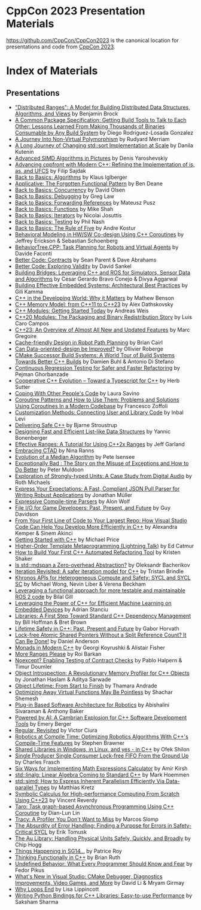 CppCon 2023 Presentation Materials
==================================

https://github.com/CppCon/CppCon2023 is the canonical location for presentations
and code from [CppCon 2023](http://cppcon.org).

# Index of Materials

## Presentations

- ["Distributed Ranges": A Model for Building Distributed Data Structures, Algorithms, and Views](/Presentations/Distributed_Ranges_CppCon23.pdf) by Benjamin Brock
- [A Common Package Specification: Getting Build Tools to Talk to Each Other: Lessons Learned From Making Thousands of Binaries Consumable by Any Build System](/Presentations/a_common_package_specification.pdf) by Diego Rodriguez-Losada Gonzalez
- [A Journey Into Non-Virtual Polymorphism](/Presentations/A_Journey_into_Non_Virtual_Polymorphism_Rud_Merriam.pdf) by Rudyard Merriam
- [A Long Journey of Changing std::sort Implementation at Scale](/Presentations/a_long_journey_of_changing_stdsort_implementation_at_scale.pdf) by Danila Kutenin
- [Advanced SIMD Algorithms in Pictures](/Presentations/Advanced_SIMD_algorithms_in_practice.pdf) by Denis Yaroshevskiy
- [Advancing cppfront with Modern C++: Refining the Implementation of is, as, and UFCS](/Presentations/Advancing_cppfront_with_Modern_Cpp.pdf) by Filip Sajdak
- [Back to Basics: Algorithms](/Presentations/B2B_Algorithms.pdf) by Klaus Iglberger
- [Applicative: The Forgotten Functional Pattern](/Presentations/Applicative-CppCon.pdf) by Ben Deane
- [Back to Basics: Concurrency](/Presentations/B2B-Concurrency.pdf) by David Olsen
- [Back to Basics: Debugging](/Presentations/Lifetime_Safety_in_Cpp.pdf) by Greg Law
- [Back to Basics: Forwarding References](/Presentations/B2B_Forwarding_References.pdf) by Mateusz Pusz
- [Back to Basics: Functions](/Presentations/Back_to_Basics_Functions_cppcon_2023.pdf) by Mike Shah
- [Back to Basics: Iterators](/Presentations/B2B_Iterators.pdf) by Nicolai Josuttis
- [Back to Basics: Testing](/Presentations/back_to_basics_testing.pdf) by Phil Nash
- [Back to Basics: The Rule of Five](/Presentations/B2B_Rule_of_Five.pdf) by Andre Kostur
- [Behavioral Modeling in HW/SW Co-design Using C++ Coroutines](/Presentations/Behavioral_Modeling_in_HWSW_Co-design_Using_Cpp_Coroutines.pdf) by Jeffrey Erickson & Sebastian Schoenberg
- [BehaviorTree.CPP: Task Planning for Robots and Virtual Agents](/Presentations/BehaviorTree.CPP_CPPCon.pdf) by Davide Faconti
- [Better Code: Contracts](/Presentations/better_code_contracts.pdf) by Sean Parent & Dave Abrahams
- [Better Code: Exploring Validity](/Presentations/better_code_validity.pdf) by David Sankel
- [Building Bridges: Leveraging C++ and ROS for Simulators, Sensor Data and Algorithms](/Presentations/Building_Bridges_CppCon_2023.pdf) by Cesar Gerardo Bravo Conejo & Divya Aggarwal
- [Building Effective Embedded Systems: Architectural Best Practices](/Presentations/Building_Effective_Embedded_Systems.pdf) by Gili Kamma
- [C++ in the Developing World: Why it Matters](/Presentations/Cpp_in_the_Developing_World_Why_it_Matters.pdf) by Mathew Benson
- [C++ Memory Model: from C++11 to C++23](/Presentations/Cpp_Memory_Model.pdf) by Alex Dathskovsky
- [C++ Modules: Getting Started Today](/Presentations/cpp_modules_getting_started_today.pdf) by Andreas Weis
- [C++20 Modules: The Packaging and Binary Redistribution Story](/Presentations/Cpp_Modules__the_packaging_story_Luis_Caro_Campos.pdf) by Luis Caro Campos
- [C++23: An Overview of Almost All New and Updated Features](/Presentations/CppCon_-_C23_An_Overview_of_Almost_All_New_and_Updated_Features.pptx) by Marc Gregoire
- [Cache-friendly Design in Robot Path Planning](/Presentations/Cache_friendly_design_in_robot_path_planning.pdf) by Brian Cairl
- [Can Data-oriented-design be Improved?](/Presentations/can_data_oriented_design_be_improved.pdf) by Ollivier Roberge
- [CMake Successor Build Systems: A World Tour of Build Systems Towards Better C++ Builds](/Presentations/CMake_Successor_Build_Systems.pdf) by Damien Buhl & Antonio Di Stefano
- [Continuous Regression Testing for Safer and Faster Refactoring](/Presentations/Continuous_regression_testing_for_safer_and_faster_refactoring.pdf) by Pejman Ghorbanzade
- [Cooperative C++ Evolution – Toward a Typescript for C++](/Presentations/Cooperative_cpp_evolution_CppCon_2023_-_Sutter.pdf) by Herb Sutter
- [Coping With Other People's Code](/Presentations/Coping_with_Other_Peoples_Code-Savino-CppCon_2023.pdf) by Laura Savino
- [Coroutine Patterns and How to Use Them: Problems and Solutions Using Coroutines In a Modern Codebase](/Presentations/coroutine_patterns.pdf) by Francesco Zoffoli
- [Customization Methods: Connecting User and Library Code](/Presentations/Expressive_Compile-time_Parsers_-_Alon_Wolf.pdf) by Inbal Levi
- [Delivering Safe C++](/Presentations/Plenary_Delivering_Safe_Cpp.pdf) by Bjarne Stroustrup
- [Designing Fast and Efficient List-like Data Structures](/Presentations/Designing_Fast_and_Efficient_List_like_Data_Structures.pdf) by Yannic Bonenberger
- [Effective Ranges: A Tutorial for Using C++2x Ranges](/Presentations/effective_ranges_cppcon2023.pdf) by Jeff Garland
- [Embracing CTAD](/Presentations/Embracing_CTAD_CppCon_2023.pdf) by Nina Ranns
- [Evolution of a Median Algorithm](/Presentations/evolution_of_a_median_algorithm_cppcon2023.pdf) by Pete Isensee
- [Exceptionally Bad : The Story on the Misuse of Exceptions and How to Do Better](/Presentations/exceptionally_bad.pdf) by Peter Muldoon
- [Exploration of Strongly-typed Units: A Case Study from Digital Audio](/Presentations/Exploration_of_Strongly-typed_Units_v4_Roth_Michaels_CppCon_2023.pdf) by Roth Michaels
- [Express Your Expectations: A Fast, Compliant JSON Pull Parser for Writing Robust Applications](/Presentations/Express_your_expectations.pdf) by Jonathan Müller
- [Expressive Compile-time Parsers](/Presentations/CustomizationPointsConnectingUserAndLibraryCode_CppCon_2023.pdf) by Alon Wolf
- [File I/O for Game Developers: Past, Present, and Future](/Presentations/File_IO_for_game_developers_Past_present_and_future.pdf) by Guy Davidson
- [From Your First Line of Code to Your Largest Repo: How Visual Studio Code Can Help You Develop More Efficiently in C++](/Presentations/VS_Code_CppCon_2023.pdf) by Alexandra Kemper & Sinem Akinci
- [Getting Started with C++](/Presentations/B2B_Getting_Started_with_Cpp.pdf) by Michael Price
- [Higher-Order Template Metaprogramming (Lightning Talk)](/Presentations/higher_order_template_metaprogramming.pdf) by Ed Catmur
- [How to Build Your First C++ Automated Refactoring Tool](/Presentations/How_to_build_your_first_cpp_automated_refactoring_tool_CppCon_2023.pdf) by Kristen Shaker
- [Is std::mdspan a Zero-overhead Abstraction?](/Presentations/Is_std__mdspan_a_Zero-overhead_Abstraction.pdf) by Oleksandr Bacherikov
- [Iteration Revisited: A safer iteration model for C++](/Presentations/iteration_revisited_cppcon.pdf) by Tristan Brindle
- [Khronos APIs for Heterogeneous Compute and Safety: SYCL and SYCL SC](/Presentations/Khronos_APIs_for_Heterogeneous_Compute_and_Safety_SYCL_and_SYCL_SC.pdf) by Michael Wong, Nevin  Liber & Verena Beckham
- [Leveraging a functional approach for more testable and maintainable ROS 2 code](/Presentations/Leveraging_a_functional_approach_for_more_testable_and_maintainable_ros2_code.pdf) by Bilal Gill
- [Leveraging the Power of C++ for Efficient Machine Learning on Embedded Devices](/Presentations/Leveraging_the_Power_of_Cpp_for_Efficient_Machine_Learning_on_Embedded_Devices.pdf) by Adrian Stanciu
- [Libraries: A First Step Toward Standard C++ Dependency Management](/Presentations/Libraries__A_First_Step_Toward_Standard_Cpp_Dependency_Management_CppCon_2023.pdf) by Bill Hoffman & Bret Brown
- [Lifetime Safety in C++: Past, Present and Future](/Presentations/B2B_Debugging_CppCon_2023.pdf) by Gabor Horvath
- [Lock-free Atomic Shared Pointers Without a Split Reference Count? It Can Be Done!](/Presentations/lock_free_atomic_shared_ptr_cppcon2023.pptx) by Daniel Anderson
- [Monads in Modern C++](/Presentations/Monads_in_Modern_Cpp_CppCon_2023.pdf) by Georgi Koyrushki & Alistair Fisher
- [More Ranges Please](/Presentations/More_Ranges_Please.pdf) by Roi Barkan
- [Noexcept? Enabling Testing of Contract Checks](/Presentations/Noexcept_Enabling_Testing_of_Contract_Checks_-_Pablo_Halpern__Timur_Doumler_-_CppCon_2023.pdf) by Pablo Halpern & Timur Doumler
- [Object Introspection: A Revolutionary Memory Profiler for C++ Objects](/Presentations/object_introspection_cppcon.pdf) by Jonathan Haslam & Aditya Sarwade
- [Object Lifetime: From Start to Finish](/Presentations/Object_Lifetime.pdf) by Thamara Andrade
- [Optimizing Away Virtual Functions May Be Pointless](/Presentations/Optimizing_Away_Virtual_Functions_may_be_Pointless_CppCon_2023.pdf) by Shachar Shemesh
- [Plug-in Based Software Architecture for Robotics](/Presentations/Plugin_Architecture_for_robotics.pdf) by Abishalini Sivaraman & Anthony Baker
- [Powered by AI: A Cambrian Explosion for C++ Software Development Tools](/Presentations/Powered_by_AI_-_CppCon_2023_-_Emery_Berger.pdf) by Emery Berger
- [Regular, Revisited](/Presentations/Regular_Revisited_Victor_Ciura_CppCon_2023.pdf) by Victor Ciura
- [Robotics at Compile Time: Optimizing Robotics Algorithms With C++'s Compile-Time Features](/Presentations/Robotics_At_Compile-Time_cppcon_2023_slides.pdf) by Stephen Brawner
- [Shared Libraries in Windows, in Linux, and yes - in C++](/Presentations/Shared_Librariess_CppCon_2023.pdf) by Ofek Shilon
- [Single Producer Single Consumer Lock-free FIFO From the Ground Up](/Presentations/SPSC_Lock-free_Wait-Free_Fifo_from_the_Ground_Up_CppCon_2023.pdf) by Charles Frasch
- [Six Ways for Implementing Math Expressions Calculator](/Presentations/6_ways_for_implementing_math_expression_calculator_-_CppCon_2023.pdf) by Amir Kirsh
- [std::linalg: Linear Algebra Coming to Standard C++](/Presentations/stdlinalg_linear_algebra_coming_to_standard_cpp.pdf) by Mark Hoemmen
- [std::simd: How to Express Inherent Parallelism Efficiently Via Data-parallel Types](/Presentations/stdsimd_how_to_express_inherent_parallelism_efficiently_via_data_parallel_types.pdf) by Matthias Kretz
- [Symbolic Calculus for High-performance Computing From Scratch Using C++23](/Presentations/Symbolic_Calculus_for_High_Performance_Computing_from_Scratch_using_Cpp23_CppCon_2023_Vincent_Reverdy.pdf) by Vincent Reverdy
- [Taro: Task graph-based Asynchronous Programming Using C++ Coroutine](/Presentations/taro_cppcon_2023.pdf) by Dian-Lun Lin
- [Tracy: A Profiler You Don't Want to Miss](/Presentations/Tracy_Profiler_2024.pdf) by Marcos Slomp
- [The Absurdity of Error Handling: Finding a Purpose for Errors in Safety-Critical SYCL](/Presentations/Absurdity_of_Error_Handling.pdf) by Erik Tomusk
- [The Au Library: Handling Physical Units Safely, Quickly, and Broadly](/Presentations/The_Au_library.pdf) by Chip Hogg
- [Things Happening in SG14…](/Presentations/Things_happening_in_SG14) by Patrice Roy
- [Thinking Functionally in C++](/Presentations/thinking_functionality_in_cpp.pdf) by Brian Ruth
- [Undefined Behavior: What Every Programmer Should Know and Fear](/Presentations/undefined_behavior.pdf) by Fedor Pikus
- [What's New in Visual Studio: CMake Debugger, Diagnostics Improvements, Video Games, and More](/Presentations/Whats_New_in_Visual_Studio_2022_-_CppCon2023.pdf) by David Li & Mryam Girmay
- [Why Loops End](/Presentations/Why_Loops_End_Lisa_Lipincott.pdf) by Lisa Lippincott
- [Writing Python Bindings for C++ Libraries: Easy-to-use Performance](/Presentations/Writing_Python_Bindings_for_Cpp_Libraries_CppCon.pdf) by Saksham Sharma